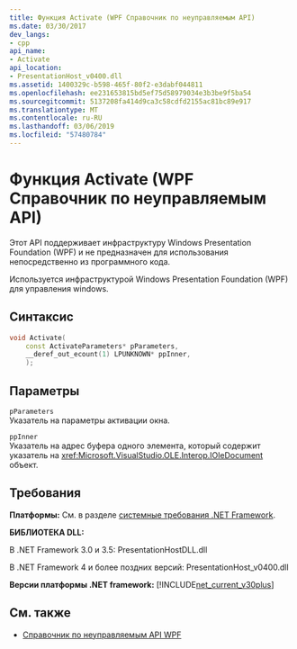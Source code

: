 ```yaml
---
title: Функция Activate (WPF Справочник по неуправляемым API)
ms.date: 03/30/2017
dev_langs:
- cpp
api_name:
- Activate
api_location:
- PresentationHost_v0400.dll
ms.assetid: 1400329c-b598-465f-80f2-e3dabf044811
ms.openlocfilehash: ee231653815bd5ef75d58979034e3b3be9f5ba54
ms.sourcegitcommit: 5137208fa414d9ca3c58cdfd2155ac81bc89e917
ms.translationtype: MT
ms.contentlocale: ru-RU
ms.lasthandoff: 03/06/2019
ms.locfileid: "57480784"
---
```

# <a name="activate-function-wpf-unmanaged-api-reference"></a>Функция Activate (WPF Справочник по неуправляемым API)

Этот API поддерживает инфраструктуру Windows Presentation Foundation (WPF) и не предназначен для использования непосредственно из программного кода.

Используется инфраструктурой Windows Presentation Foundation (WPF) для управления windows.

## <a name="syntax"></a>Синтаксис

```cpp
void Activate(
    const ActivateParameters* pParameters,
    __deref_out_ecount(1) LPUNKNOWN* ppInner,
    );
```

## <a name="parameters"></a>Параметры

`pParameters`\
Указатель на параметры активации окна.

`ppInner`\
Указатель на адрес буфера одного элемента, который содержит указатель на <xref:Microsoft.VisualStudio.OLE.Interop.IOleDocument> объект.

## <a name="requirements"></a>Требования

**Платформы:** См. в разделе [системные требования .NET Framework](../../get-started/system-requirements.md).

**БИБЛИОТЕКА DLL:**

В .NET Framework 3.0 и 3.5: PresentationHostDLL.dll

В .NET Framework 4 и более поздних версий: PresentationHost_v0400.dll

**Версии платформы .NET framework:** [!INCLUDE[net_current_v30plus](../../../../includes/net-current-v30plus-md.md)]

## <a name="see-also"></a>См. также

- [Справочник по неуправляемым API WPF](wpf-unmanaged-api-reference.md)
